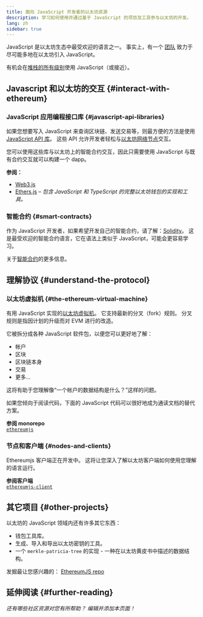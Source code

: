 ```yaml
---
title: 面向 JavaScript 开发者的以太坊资源
description: 学习如何使用并通过基于 JavaScript 的项目及工具参与以太坊的开发。
lang: zh
sidebar: true
---
```


JavaScript 是以太坊生态中最受欢迎的语言之一。 事实上，有一个 [团队](https://github.com/ethereumjs) 致力于尽可能多地在以太坊引入 JavaScript。

有机会在[堆栈的所有级别](/developers/docs/ethereum-stack/)使用 JavaScript（或接近）。

## Javascript 和以太坊的交互 {#interact-with-ethereum}

### JavaScript 应用编程接口库 {#javascript-api-libraries}

如果您想要写入 JavaScript 来查询区块链、发送交易等，则最方便的方法是使用 [JavaScript API 库](/developers/docs/apis/javascript/)。 这些 API 允许开发者轻松与[以太坊网络节点](/developers/docs/nodes-and-clients/)交互。

您可以使用这些库与以太坊上的智能合约交互，因此只需要使用 JavaScript 与既有合约交互就可以构建一个 dapp。

**参阅：**

- [Web3.js](https://web3js.readthedocs.io/)
- [Ethers.js](https://docs.ethers.io/) _– 包含 JavaScript 和 TypeScript 的完整以太坊钱包的实现和工具。_

### 智能合约 {#smart-contracts}

作为 JavaScript 开发者，如果希望开发自己的智能合约，请了解：[Solidity](https://solidity.readthedocs.io)。 这是最受欢迎的智能合约语言，它在语法上类似于 JavaScript，可能会更容易学习。

关于[智能合约](/developers/docs/smart-contracts/)的更多信息。

## 理解协议 {#understand-the-protocol}

### 以太坊虚拟机 {#the-ethereum-virtual-machine}

有用 JavaScript 实现的[以太坊虚拟机](/developers/docs/evm/)。 它支持最新的分叉（fork）规则。 分叉规则是指因计划的升级而对 EVM 进行的改造。

它被拆分成各种 JavaScript 软件包，以便您可以更好地了解：

- 帐户
- 区块
- 区块链本身
- 交易
- 更多...

这将有助于您理解像“一个帐户的数据结构是什么？”这样的问题。

如果您倾向于阅读代码，下面的 JavaScript 代码可以很好地成为通读文档的替代方案。

**参阅 monorepo**  
[`ethereumjs`](https://github.com/ethereumjs/ethereumjs-vm)

### 节点和客户端 {#nodes-and-clients}

Ethereumjs 客户端正在开发中。 这将让您深入了解以太坊客户端如何使用您理解的语言运行。

**参阅客户端**  
[`ethereumjs-client`](https://github.com/ethereumjs/ethereumjs-client)

## 其它项目 {#other-projects}

以太坊的 JavaScript 领域内还有许多其它东西：

- 钱包工具库。
- 生成、导入和导出以太坊密钥的工具。
- 一个 `merkle-patricia-tree` 的实现 - 一种在以太坊黄皮书中描述的数据结构。

发掘最让您感兴趣的： [EthereumJS repo](https://github.com/ethereumjs)

## 延伸阅读 {#further-reading}

_还有哪些社区资源对您有所帮助？ 编辑并添加本页面！_
